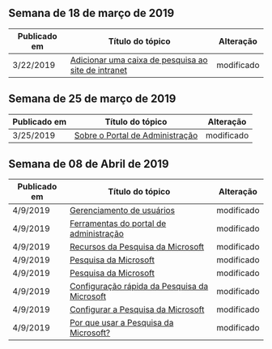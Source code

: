 <!-- This file is generated automatically each week. Changes made to this file will be overwritten.-->




## <a name="week-of-march-18-2019"></a>Semana de 18 de março de 2019


| Publicado em |Título do tópico | Alteração |
|------|------------|--------|
| 3/22/2019 | [Adicionar uma caixa de pesquisa ao site de intranet](/MicrosoftSearch/add-a-search-box-to-your-intranet-site) | modificado |


## <a name="week-of-march-25-2019"></a>Semana de 25 de março de 2019


| Publicado em |Título do tópico | Alteração |
|------|------------|--------|
| 3/25/2019 | [Sobre o Portal de Administração](/MicrosoftSearch/about-the-admin-portal) | modificado |


## <a name="week-of-april-08-2019"></a>Semana de 08 de Abril de 2019


| Publicado em |Título do tópico | Alteração |
|------|------------|--------|
| 4/9/2019 | [Gerenciamento de usuários](/MicrosoftSearch/add-users) | modificado |
| 4/9/2019 | [Ferramentas do portal de administração](/MicrosoftSearch/admin-portal-tools) | modificado |
| 4/9/2019 | [Recursos da Pesquisa da Microsoft](/MicrosoftSearch/features) | modificado |
| 4/9/2019 | [Pesquisa da Microsoft](/MicrosoftSearch/index) | modificado |
| 4/9/2019 | [Pesquisa da Microsoft](/MicrosoftSearch/microsoft-search) | modificado |
| 4/9/2019 | [Configuração rápida da Pesquisa da Microsoft](/MicrosoftSearch/quick-set-up) | modificado |
| 4/9/2019 | [Configurar a Pesquisa da Microsoft](/MicrosoftSearch/set-up-microsoft-search) | modificado |
| 4/9/2019 | [Por que usar a Pesquisa da Microsoft?](/MicrosoftSearch/why-microsoft-search) | modificado |
